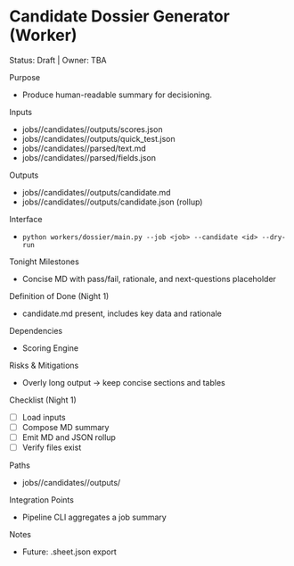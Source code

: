 # Candidate Dossier Generator (Worker)
Status: Draft | Owner: TBA

Purpose
- Produce human-readable summary for decisioning.

Inputs
- jobs/<job>/candidates/<id>/outputs/scores.json
- jobs/<job>/candidates/<id>/outputs/quick_test.json
- jobs/<job>/candidates/<id>/parsed/text.md
- jobs/<job>/candidates/<id>/parsed/fields.json

Outputs
- jobs/<job>/candidates/<id>/outputs/candidate.md
- jobs/<job>/candidates/<id>/outputs/candidate.json (rollup)

Interface
- `python workers/dossier/main.py --job <job> --candidate <id> --dry-run`

Tonight Milestones
- Concise MD with pass/fail, rationale, and next-questions placeholder

Definition of Done (Night 1)
- candidate.md present, includes key data and rationale

Dependencies
- Scoring Engine

Risks & Mitigations
- Overly long output → keep concise sections and tables

Checklist (Night 1)
- [ ] Load inputs
- [ ] Compose MD summary
- [ ] Emit MD and JSON rollup
- [ ] Verify files exist

Paths
- jobs/<job>/candidates/<id>/outputs/

Integration Points
- Pipeline CLI aggregates a job summary

Notes
- Future: .sheet.json export
